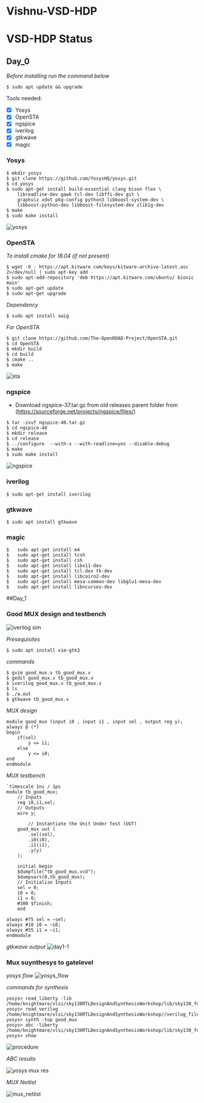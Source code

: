 # Vishnu-VSD-HDP
# VSD-HDP Status

## Day_0
*Before installing run the command below*
```
$ sudo apt update && upgrade
```
Tools needed:
- [x] Yosys
- [x] OpenSTA
- [x] ngspice
- [x] iverilog
- [x] gtkwave
- [x] magic

### Yosys
```
$ mkdir yosys
$ git clone https://github.com/YosysHQ/yosys.git
$ cd yosys
$ sudo apt-get install build-essential clang bison flex \
    libreadline-dev gawk tcl-dev libffi-dev git \
    graphviz xdot pkg-config python3 libboost-system-dev \
    libboost-python-dev libboost-filesystem-dev zlib1g-dev
$ make 
$ sudo make install
```

![yosys](https://user-images.githubusercontent.com/112769624/236633099-02d75838-aa08-46c7-b303-7905add62979.png)



### OpenSTA
*To install cmake for 18.04 (if not present)*
```
$ wget -O - https://apt.kitware.com/keys/kitware-archive-latest.asc 2>/dev/null | sudo apt-key add -
$ sudo apt-add-repository 'deb https://apt.kitware.com/ubuntu/ bionic main'
$ sudo apt-get update
$ sudo apt-get upgrade
```
*Dependency*
```
$ sudo apt install swig
```
*For OpenSTA*
```
$ git clone https://github.com/The-OpenROAD-Project/OpenSTA.git
$ cd OpenSTA
$ mkdir build
$ cd build
$ cmake ..
$ make
```
![sta](https://user-images.githubusercontent.com/112769624/236634039-9f27788e-8a0f-4f94-94f3-f5ba59ed7f3a.png)


### ngspice
* Download ngspice-37.tar.gz from old releases parent folder from
(https://sourceforge.net/projects/ngspice/files/)
```
$ tar -zxvf ngspice-40.tar.gz
$ cd ngspice-40
$ mkdir release
$ cd release
$ ../configure  --with-x --with-readline=yes --disable-debug
$ make
$ sudo make install
```
![ngspice](https://user-images.githubusercontent.com/112769624/236634603-e17ae7a4-9e6a-4ec5-bd67-8898ae467085.png)


### iverilog
```
$ sudo apt-get install iverilog
```
### gtkwave
```
$ sudo apt install gtkwave
```
### magic
```
$   sudo apt-get install m4
$   sudo apt-get install tcsh
$   sudo apt-get install csh
$   sudo apt-get install libx11-dev
$   sudo apt-get install tcl-dev tk-dev
$   sudo apt-get install libcairo2-dev
$   sudo apt-get install mesa-common-dev libglu1-mesa-dev
$   sudo apt-get install libncurses-dev
```
##Day_1

### Good MUX design and testbench

![iverilog sim](https://user-images.githubusercontent.com/112769624/236661360-f3b70813-89fc-41de-87fb-a54129a675ae.png)

*Presequisites*
```
$ sudo apt install vim-gtk3
```
*commands*
```
$ gvim good_mux.v tb_good_mux.v
$ gedit good_mux.v tb_good_mux.v
$ iverilog good_mux.v tb_good_mux.v
$ ls
$ ./a.out
$ gtkwave tb_good_mux.v

```
*MUX design*

```
module good_mux (input i0 , input i1 , input sel , output reg y);
always @ (*)
begin
	if(sel)
		y <= i1;
	else 
		y <= i0;
end
endmodule
```

*MUX testbench*

```
`timescale 1ns / 1ps
module tb_good_mux;
	// Inputs
	reg i0,i1,sel;
	// Outputs
	wire y;

        // Instantiate the Unit Under Test (UUT)
	good_mux uut (
		.sel(sel),
		.i0(i0),
		.i1(i1),
		.y(y)
	);

	initial begin
	$dumpfile("tb_good_mux.vcd");
	$dumpvars(0,tb_good_mux);
	// Initialize Inputs
	sel = 0;
	i0 = 0;
	i1 = 0;
	#300 $finish;
	end

always #75 sel = ~sel;
always #10 i0 = ~i0;
always #55 i1 = ~i1;
endmodule
```
*gtkwave output*
![day1-1](https://user-images.githubusercontent.com/112769624/236661094-f39ac58d-214e-4938-9e4c-ff875f46e0d8.png)

### Mux suynthesys to gatelevel 

*yosys flow*
![yosys_flow](https://user-images.githubusercontent.com/112769624/236665087-54638e48-cd2e-4f09-bc2e-1b81182186b0.png)


*commands for synthesis*

```
yosys> read_liberty -lib /home/knightmare/vlsi/sky130RTLDesignAndSynthesisWorkshop/lib/sky130_fd_sc_hd__tt_025C_1v80.lib
yosys> read_verilog /home/knightmare/vlsi/sky130RTLDesignAndSynthesisWorkshop//verilog_files/good_mux.v
yosys> synth -top good_mux 
yosys> abc -liberty /home/knightmare/vlsi/sky130RTLDesignAndSynthesisWorkshop/lib/sky130_fd_sc_hd__tt_025C_1v80.lib
yosys> show
```
![procedure](https://user-images.githubusercontent.com/112769624/236665583-82ad8f8b-6bf1-4468-8e57-00c9cddfe41a.png)

*ABC results*

![yosys mux res](https://user-images.githubusercontent.com/112769624/236665606-99faab73-96f4-405d-a504-7410652ffbd6.png)

*MUX Netlist*

![mux_netlist](https://user-images.githubusercontent.com/112769624/236665640-d33d6f90-632a-4419-a930-d3d16a1b85b2.png)




